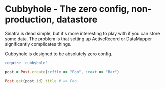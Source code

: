 # Cubbyhole - The zero config, non-production, datastore

Sinatra is dead simple, but it's more interesting to play with if you can store some data. The problem is that setting up ActiveRecord or DataMapper significantly complicates things.

Cubbyhole is designed to be absolutely zero config.

```ruby
require 'cubbyhole'

post = Post.create(:title => "Foo", :text => "Bar")

Post.get(post.id).title # => Foo
```
